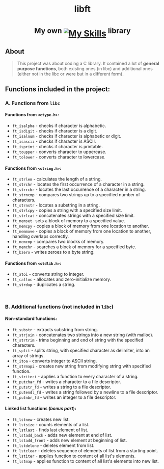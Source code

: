 # <p align="center">**libft**</p>
# <p align="center"> <sup>My own  </sup> [![My Skills](https://skillicons.dev/icons?i=c)](https://skillicons.dev)<sup>  library</sup> </p>

## About
> This project was about coding a C library. It contained a lot of **general purpose functions**, both existing ones (in libc) and additional ones (either not in the libc or were but in a different form). 

## Functions included in the project: 

### A. Functions from `libc`

#### Functions from `<ctype.h>`:
- `ft_isalpha` - checks if character is alphabetic.
- `ft_isdigit` - checks if character is a digit.
- `ft_isalnum` - checks if character is alphabetic or digit.
- `ft_isascii` - checks if character is ASCII.
- `ft_isprint` - checks if character is printable.
- `ft_toupper` - converts character to uppercase.
- `ft_tolower` - converts character to lowercase.

#### Functions from `<string.h>`:
- `ft_strlen` - calculates the length of a string.
- `ft_strchr` - locates the first occurrence of a character in a string.
- `ft_strrchr` - locates the last occurrence of a character in a string.
- `ft_strncmp` - compares two strings up to a specified number of characters.
- `ft_strnstr` - locates a substring in a string.
- `ft_strlcpy` - copies a string with a specified size limit.
- `ft_strlcat` - concatenates strings with a specified size limit.
- `ft_memset`-  sets a block of memory to a specified value.
- `ft_memcpy` - copies a block of memory from one location to another.
- `ft_memmove` - copies a block of memory from one location to another, handling overlaps correctly.
- `ft_memcmp` - compares two blocks of memory.
- `ft_memchr` - searches a block of memory for a specified byte.
- `ft_bzero` - writes zeroes to a byte string.

#### Functions from `<stdlib.h>`:
- `ft_atoi` - converts string to integer.
- `ft_calloc` - allocates and zero-initialize memory.
- `ft_strdup` - duplicates a string.
<br>

### B. Additional functions (**not** included in `libc`)

#### Non-standard functions:
- `ft_substr` - extracts substring from string.
- `ft_strjoin` - concatenates two strings into a new string (with malloc).
- `ft_strtrim` - trims beginning and end of string with the specified characters.
- `ft_split` - splits string, with specified character as delimiter, into an array of strings.
- `ft_itoa` - converts integer to ASCII string.
- `ft_strmapi` - creates new string from modifying string with specified function.
- `ft_striteri` - applies a function to every character of a string.
- `ft_putchar_fd` - writes a character to a file descriptor.
- `ft_putstr_fd` - writes a string to a file descriptor.
- `ft_putendl_fd` - writes a string followed by a newline to a file descriptor.
- `ft_putnbr_fd` - writes an integer to a file descriptor.

#### Linked list functions (_bonus part_):
- `ft_lstnew` - creates new list.
- `ft_lstsize` - counts elements of a list.
- `ft_lstlast` - finds last element of list.
- `ft_lstadd_back` - adds new element at end of list.
- `ft_lstadd_front` - adds new element at beginning of list.
- `ft_lstdelone` - deletes element from list.
- `ft_lstclear` - deletes sequence of elements of list from a starting point.
- `ft_lstiter` - applies function to content of all list's elements.
- `ft_lstmap` - applies function to content of all list's elements into new list.

